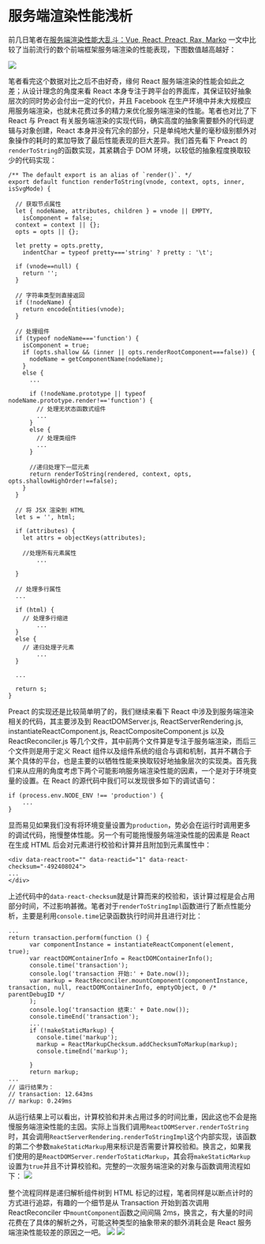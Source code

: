 # 服务端渲染性能浅析

前几日笔者在[服务端渲染性能大乱斗：Vue, React, Preact, Rax, Marko](https://zhuanlan.zhihu.com/p/25003814) 一文中比较了当前流行的数个前端框架服务端渲染的性能表现，下图数值越高越好：

![](https://coding.net/u/hoteam/p/Cache/git/raw/master/2017/2/1/QQ20170205-0111.png)

笔者看完这个数据对比之后不由好奇，缘何 React 服务端渲染的性能会如此之差；从设计理念的角度来看 React 本身专注于跨平台的界面库，其保证较好抽象层次的同时势必会付出一定的代价，并且 Facebook 在生产环境中并未大规模应用服务端渲染，也就未花费过多的精力来优化服务端渲染的性能。笔者也对比了下 React 与 Preact 有关服务端渲染的实现代码，确实高度的抽象需要额外的代码逻辑与对象创建，React 本身并没有冗余的部分，只是单纯地大量的毫秒级别额外对象操作的耗时的累加导致了最后性能表现的巨大差异。我们首先看下 Preact 的`renderToString`的函数实现，其紧耦合于 DOM 环境，以较低的抽象程度换取较少的代码实现：
```
/** The default export is an alias of `render()`. */
export default function renderToString(vnode, context, opts, inner, isSvgMode) {

  // 获取节点属性
  let { nodeName, attributes, children } = vnode || EMPTY,
    isComponent = false;
  context = context || {};
  opts = opts || {};

  let pretty = opts.pretty,
    indentChar = typeof pretty==='string' ? pretty : '\t';

  if (vnode==null) {
    return '';
  }

  // 字符串类型则直接返回
  if (!nodeName) {
    return encodeEntities(vnode);
  }

  // 处理组件
  if (typeof nodeName==='function') {
    isComponent = true;
    if (opts.shallow && (inner || opts.renderRootComponent===false)) {
      nodeName = getComponentName(nodeName);
    }
    else {
      ...

      if (!nodeName.prototype || typeof nodeName.prototype.render!=='function') {
        // 处理无状态函数式组件
        ...
      }
      else {
        // 处理类组件
        ...
      }

      //递归处理下一层元素
      return renderToString(rendered, context, opts, opts.shallowHighOrder!==false);
    }
  }

  // 将 JSX 渲染到 HTML
  let s = '', html;

  if (attributes) {
    let attrs = objectKeys(attributes);

    //处理所有元素属性
		...

  }

  // 处理多行属性
  ...

  if (html) {
    // 处理多行缩进
		...
  }
  else {
    // 递归处理子元素
		...
  }

  ...

  return s;
}
```
Preact 的实现还是比较简单明了的，我们继续来看下 React 中涉及到服务端渲染相关的代码，其主要涉及到 ReactDOMServer.js, ReactServerRendering.js, instantiateReactComponent.js, ReactCompositeComponent.js 以及 ReactReconciler.js 等几个文件，其中前两个文件算是专注于服务端渲染，而后三个文件则是用于定义 React 组件以及组件系统的组合与调和机制，其并不耦合于某个具体的平台，也是主要的以牺牲性能来换取较好地抽象层次的实现类。首先我们来从应用的角度考虑下两个可能影响服务端渲染性能的因素，一个是对于环境变量的设置。在 React 的源代码中我们可以发现很多如下的调试语句：
```
if (process.env.NODE_ENV !== 'production') {
    ...
}
```
显而易见如果我们没有将环境变量设置为`production`，势必会在运行时调用更多的调试代码，拖慢整体性能。另一个有可能拖慢服务端渲染性能的因素是 React 在生成 HTML 后会对元素进行校验和计算并且附加到元素属性中：
```
<div data-reactroot="" data-reactid="1" data-react-checksum="-492408024">
...
</div>
```
上述代码中的`data-react-checksum`就是计算而来的校验和，该计算过程是会占用部分时间，不过影响甚微。笔者对于`renderToStringImpl`函数进行了断点性能分析，主要是利用`console.time`记录函数执行时间并且进行对比：
```
...
return transaction.perform(function () {
      var componentInstance = instantiateReactComponent(element, true);
      var reactDOMContainerInfo = ReactDOMContainerInfo();
      console.time('transaction');
      console.log('transaction 开始:' + Date.now());
      var markup = ReactReconciler.mountComponent(componentInstance, transaction, null, reactDOMContainerInfo, emptyObject, 0 /* parentDebugID */
      );
      console.log('transaction 结束:' + Date.now());
      console.timeEnd('transaction');
      ...
      if (!makeStaticMarkup) {
        console.time('markup');
        markup = ReactMarkupChecksum.addChecksumToMarkup(markup);
        console.timeEnd('markup');

      }
      return markup;
...
// 运行结果为：
// transaction: 12.643ms
// markup: 0.249ms
```
从运行结果上可以看出，计算校验和并未占用过多的时间比重，因此这也不会是拖慢服务端渲染性能的主因。实际上当我们调用`ReactDOMServer.renderToString`时，其会调用`ReactServerRendering.renderToStringImpl`这个内部实现，该函数的第二个参数`makeStaticMarkup`用来标识是否需要计算校验和。换言之，如果我们使用的是`ReactDOMServer.renderToStaticMarkup`，其会将`makeStaticMarkup`设置为`true`并且不计算校验和。完整的一次服务端渲染的对象与函数调用流程如下：
![](https://coding.net/u/hoteam/p/Cache/git/raw/master/2017/2/1/renderToString.png)

整个流程同样是递归解析组件树到 HTML 标记的过程，笔者同样是以断点计时的方式进行追踪，有趣的一个细节是从 Transaction 开始到首次调用ReactReconciler 中`mountComponent`函数之间间隔 2ms，换言之，有大量的时间花费在了具体的解析之外，可能这种类型的抽象带来的额外消耗会是 React 服务端渲染性能较差的原因之一吧。
![](https://coding.net/u/hoteam/p/Cache/git/raw/master/2017/2/1/QQ20170206-0react.png)
![](https://coding.net/u/hoteam/p/Cache/git/raw/master/2017/2/1/QQ20170206-0preact.png)
